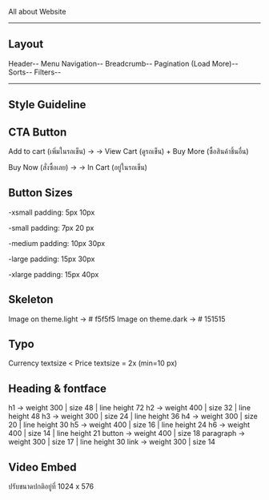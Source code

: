 All about Website

-----------------
Layout
-----------------
Header--
Menu Navigation--
Breadcrumb--
Pagination (Load More)--
Sorts--
Filters--

-----------------
Style Guideline
-----------------

CTA Button
-----------------
Add to cart (เพิ่มในรถเข็น) → <background activity> → View Cart (ดูรถเข็น) + Buy More (ซื้อสินค้าชิ้นอื่น)

Buy Now (สั่งซื้อเลย) → <open cart> → In Cart (อยู่ในรถเข็น)


Button Sizes
-----------------
-xsmall padding: 5px 10px

-small padding: 7px 20 px

-medium padding: 10px 30px

-large padding: 15px 30px

-xlarge padding: 15px 40px


Skeleton
-----------------
Image on theme.light → # f5f5f5
Image on theme.dark → # 151515


Typo
-----------------
Currency textsize < Price textsize = 2x (min=10 px)


Heading & fontface
-----------------
h1 → weight 300 | size 48 | line height 72
h2 → weight 400 | size 32 | line height 48
h3 → weight 300 | size 24 | line height 36
h4 → weight 300 | size 20 | line height 30
h5 → weight 400 | size 16 | line height 24
h6 → weight 400 | size 14 | line height 21
button → weight 400 | size 18
paragraph → weight 300 | size 17 | line height 30
link → weight 300 | size 14


Video Embed
-----------------
ปรับขนาดปกติอยู่ที่ 1024 x 576
